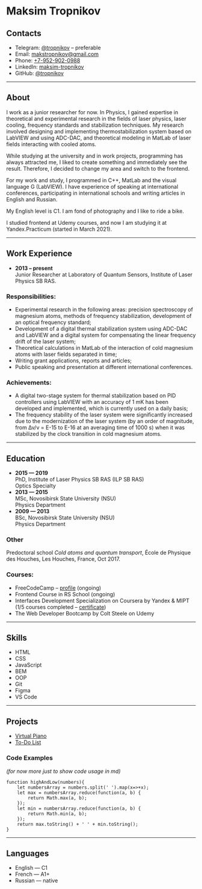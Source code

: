 # Maksim Tropnikov
## Contacts


* Telegram: [@tropnikov](https://t.me/tropnikov) – preferable
* Email: [makstropnikov@gmail.com](mailto:makstropnikov@gmail.com)
* Phone: [+7-952-902-0988](tel:+79529020988)
* LinkedIn: [maksim-tropnikov](https://www.linkedin.com/in/maksim-tropnikov)
* GitHub: [@tropnikov](https://github.com/tropnikov)

------
## About

I work as a junior researcher for now. In Physics, I gained expertise in theoretical and experimental research in the fields of laser physics, laser cooling, frequency standards and stabilization techniques. My research involved designing and implementing thermostabilization system based on LabVIEW and using ADC-DAC, and theoretical modeling in MatLab of laser fields interacting with cooled atoms.

While studying at the university and in work projects, programming has always attracted me, I liked to create something and immediately see the result. Therefore, I decided to change my area and switch to the frontend.

For my work and study, I programmed in C++, MatLab and the visual language G (LabVIEW). I have experience of speaking at international conferences, participating in international schools and writing articles in English and Russian.

My English level is C1. I am fond of photography and I like to ride a bike.

I studied frontend at Udemy courses, and now I am studying it at Yandex.Practicum (started in March 2021).

------

## Work Experience  

* __2013 – present__  
  Junior Researcher at Laboratory of Quantum Sensors, Institute of Laser Physics SB RAS.  

### Responsibilities:  
  * Experimental research in the following areas: precision spectroscopy of magnesium atoms, methods of frequency stabilization, development of an optical frequency standard;
  * Development of a digital thermal stabilization system using ADC-DAC and LabVIEW and a digital system for compensating the linear frequency drift of the laser system;
  * Theoretical calculations in MatLab of the interaction of cold magnesium atoms with laser fields separated in time;
  * Writing grant applications, reports and articles;
  * Public speaking and presentation at different international conferences.

### Achievements:  
  * A digital two-stage system for thermal stabilization based on PID controllers using LabVIEW with an accuracy of 1 mK has been developed and implemented, which is currently used on a daily basis;
  * The frequency stability of the laser system were significantly increased due to the modernization of the laser system (by an order of magnitude, from Δν/ν = E-15 to E-16 at an averaging time of 1000 s) when it was stabilized by the clock transition in cold magnesium atoms.
  
------
## Education  

* __2015 — 2019__  
  PhD, Institute of Laser Physics SB RAS (ILP SB RAS)  
  Optics Specialty
* __2013 — 2015__  
  MSc, Novosibirsk State University (NSU)  
  Physics Department
* __2009 — 2013__  
  BSc, Novosibirsk State University (NSU)  
  Physics Department

### Other  

  Predoctoral school _Cold atoms and quantum transport_, École de Physique des Houches, Les Houches, France, Oct 2017.

### Courses:
  * FreeCodeCamp – [profile](https://www.freecodecamp.org/totmaks) (ongoing)
  * Frontend Course in RS School (ongoing)
  * Interfaces Development Specialization on Coursera by Yandex & MIPT (1/5 courses completed – [certificate](http://bit.ly/2OkOh2i))
  * The Web Developer Bootcamp by Colt Steele on Udemy

------
## Skills

* HTML
* CSS
* JavaScript
* BEM
* OOP
* Git
* Figma
* VS Code

------
## Projects

* [Virtual Piano](https://github.com/tropnikov/virtual-piano)
* [To-Do List](https://github.com/tropnikov/to-do-list)

### Code Examples

_(for now more just to show code usage in md)_  
```
function highAndLow(numbers){
    let numbersArray = numbers.split(' ').map(x=>+x);
    let max = numbersArray.reduce(function(a, b) {
        return Math.max(a, b);
    });
    let min = numbersArray.reduce(function(a, b) {
        return Math.min(a, b);
    });
    return max.toString() + ' ' + min.toString();
}
```  
------
## Languages

  * English — C1
  * French — A1+
  * Russian — native
